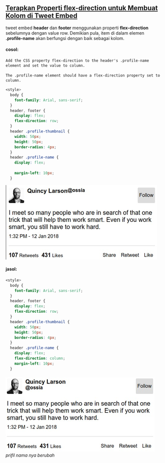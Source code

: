 ## [Terapkan Properti flex-direction untuk Membuat Kolom di Tweet Embed](https://learn.freecodecamp.org/responsive-web-design/css-flexbox/apply-the-flex-direction-property-to-create-a-column-in-the-tweet-embed)

tweet embed **header** dan **footer** menggunakan properti **flex-direction** sebelumnya dengan value row. Demikian pula, item di dalam elemen **.profile-name** akan berfungsi dengan baik sebagai kolom.

#### cosol:

```
Add the CSS property flex-direction to the header's .profile-name element and set the value to column.

The .profile-name element should have a flex-direction property set to column.
```

```css
<style>
  body {
    font-family: Arial, sans-serif;
  }
  header, footer {
    display: flex;
    flex-direction: row;
  }
  header .profile-thumbnail {
    width: 50px;
    height: 50px;
    border-radius: 4px;
  }
  header .profile-name {
    display: flex;
    
    margin-left: 10px;
  }
```

![](/assets/twer.jpg)

#### jasol:

```css
<style>
  body {
    font-family: Arial, sans-serif;
  }
  header, footer {
    display: flex;
    flex-direction: row;
  }
  header .profile-thumbnail {
    width: 50px;
    height: 50px;
    border-radius: 4px;
  }
  header .profile-name {
    display: flex;
    flex-direction: column;
    margin-left: 10px;
  }
```

###### ![](/assets/syg.jpg) prifil nama nya berubah



